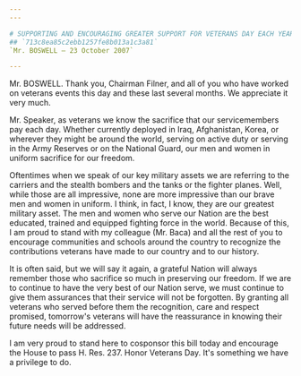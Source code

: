 ```yaml
---
---

# SUPPORTING AND ENCOURAGING GREATER SUPPORT FOR VETERANS DAY EACH YEAR
## `713c8ea85c2ebb1257fe8b013a1c3a81`
`Mr. BOSWELL — 23 October 2007`

---
```



Mr. BOSWELL. Thank you, Chairman Filner, and all of you who have 
worked on veterans events this day and these last several months. We 
appreciate it very much.

Mr. Speaker, as veterans we know the sacrifice that our 
servicemembers pay each day. Whether currently deployed in Iraq, 
Afghanistan, Korea, or wherever they might be around the world, serving 
on active duty or serving in the Army Reserves or on the National 
Guard, our men and women in uniform sacrifice for our freedom.

Oftentimes when we speak of our key military assets we are referring 
to the carriers and the stealth bombers and the tanks or the fighter 
planes. Well, while those are all impressive, none are more impressive 
than our brave men and women in uniform. I think, in fact, I know, they 
are our greatest military asset. The men and women who serve our Nation 
are the best educated, trained and equipped fighting force in the 
world. Because of this, I am proud to stand with my colleague (Mr. 
Baca) and all the rest of you to encourage communities and schools 
around the country to recognize the contributions veterans have made to 
our country and to our history.

It is often said, but we will say it again, a grateful Nation will 
always remember those who sacrifice so much in preserving our freedom. 
If we are to continue to have the very best of our Nation serve, we 
must continue to give them assurances that their service will not be 
forgotten. By granting all veterans who served before them the 
recognition, care and respect promised, tomorrow's veterans will have 
the reassurance in knowing their future needs will be addressed.

I am very proud to stand here to cosponsor this bill today and 
encourage the House to pass H. Res. 237. Honor Veterans Day. It's 
something we have a privilege to do.